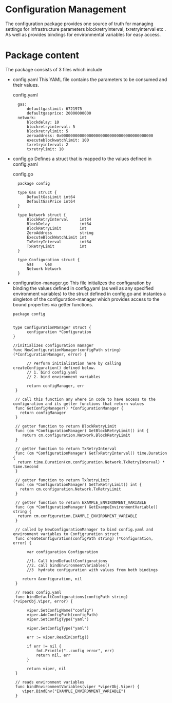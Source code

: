 # Configuration Management

The configuration package provides one source of truth for managing settings for infrastructure parameters 
blockretryinterval, txretryinterval etc .
As well as provides bindings for environmental variables for easy access.

# Package content

The package consists of 3 files which include 

- config.yaml 
  This YAML file contains the parameters to be consumed and their values.  

  config.yaml
  ```
    gas:
        defaultgaslimit: 6721975
        defaultgasprice: 20000000000
    network:
        blockdelay: 10
        blockretryinterval: 5
        blockretrylimit: 5
        zeroaddress: 0x0000000000000000000000000000000000000000
        executeblockwatchlimit: 100
        txretryinterval: 2
        txretrylimit: 10
  ```

- config.go Defines a struct that is mapped to the values defined in config.yaml 

  config.go

  ```
    package config

    type Gas struct {
        DefaultGasLimit int64
        DefaultGasPrice int64
    }

    type Network struct {
        BlockRetryInterval     int64
        BlockDelay             int64
        BlockRetryLimit        int
        ZeroAddress            string
        ExecuteBlockWatchLimit int
        TxRetryInterval        int64
        TxRetryLimit           int
    }

    type Configuration struct {
	    Gas     Gas
	    Network Network
    }

  ```

- configuration-manager.go 
  This file initializes the configaration by binding the values defined in config.yaml (as well as any specified environment variables) to the struct defined in config.go
  and instantes a singleton of the configuration-manager which provides access to the bound properties via getter functions.

  ```
  package config


  type ConfigurationManager struct {
        configuration *Configuration
  }

  //initializes configuration manager
  func NewConfigurationManager(configPath string) (*ConfigurationManager, error) {

        // Perform initialization here by calling createConfiguration() defined below.
        // 1. bind config.yaml
        // 2. bind environment variables

        return configManager, err
   }
   
   // call this function any where in code to have access to the configuration and its getter functions that return values
   func GetConfigManager() *ConfigurationManager {
	 return configManager
   }

   // getter function to return BlockRetryLimit 
   func (cm *ConfigurationManager) GetBlockRetryLimit() int {
      return cm.configuration.Network.BlockRetryLimit
   }

   // getter function to return TxRetryInterval
   func (cm *ConfigurationManager) GetTxRetryInterval() time.Duration {
	return time.Duration(cm.configuration.Network.TxRetryInterval) * time.Second
   }

   // getter function to return TxRetryLimit
   func (cm *ConfigurationManager) GetTxRetryLimit() int {
	 return cm.configuration.Network.TxRetryLimit
   }

   // getter function to return EXAMPLE_ENVIRONMENT_VARIABLE
   func (cm *ConfigurationManager) GetExampeEnvironmentVariable() string {
	return cm.configuration.EXAMPLE_ENVIRONMENT_VARIABLE
   }

   // called by NewConfigurationManager to bind config.yaml and environment variables to Configruration struct
   func createConfiguration(configPath string) (*Configuration, error) {

        var configuration Configuration

        //1. Call bindDefaultConfigurations
        //2. call bindEnvironmentVariables()
        //3  hydrate configuration with values from both bindings

	  return &configuration, nil
   }

   // reads config.yaml 
   func bindDefaultConfigurations(configPath string) (*viperObj.Viper, error) {

        viper.SetConfigName("config")
        viper.AddConfigPath(configPath)
        viper.SetConfigType("yaml")

        viper.SetConfigType("yaml")

        err := viper.ReadInConfig()

        if err != nil {
            fmt.Println("..config error", err)
            return nil, err
        }

        return viper, nil
   }

   // reads environment variables
   func bindEnvironmentVariables(viper *viperObj.Viper) {
	  viper.BindEnv("EXAMPLE_ENVIRONMENT_VARIABLE")
   }

   ```
